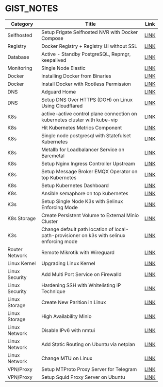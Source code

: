 # GIST_NOTES

| Category | Title | Link |
|----------|-------|------|
| Selfhosted |  Setup Frigate Selfhosted NVR with Docker Compose | [LINK](https://gist.github.com/ajinfajrian/6f10172c79c67c32fd8c241c653b88f8) |
| Registry | Docker Registry + Registry UI without SSL | [LINK](https://gist.github.com/ajinfajrian/1c8dc72d5955ab265ac8ab32225d68b5) |
| Database  | Active - Standby PostgreSQL, Repmgr, keepalived | [LINK](https://gist.github.com/ajinfajrian/944975882d8a4d281e41e74de0b1a15a) |
| Monitoring | Single Node Elastic | [LINK](https://gist.github.com/ajinfajrian/a7f393b7dac0533df021221ea2439120) |
| Docker | Installing Docker from Binaries | [LINK](https://gist.github.com/ajinfajrian/8c33b5ffe138a1671e99ff873f0bb885) |
| Docker | Install Docker with Rootless Permission | [LINK](https://gist.github.com/ajinfajrian/ce0c1b39eea876d6d6e9b3e01a0735e2) |
| DNS | Adguard Home | [LINK](https://gist.github.com/ajinfajrian/65235110fad1a78c39ff4dcb31f47a2f) |
| DNS | Setup DNS Over HTTPS (DOH) on Linux Using Cloudflared | [LINK](https://gist.github.com/ajinfajrian/0d7aa69c6703b5bd341d211b920918b0) |
| K8s | active-active control plane connection on kubernetes cluster with kube-vip | [LINK](https://gist.github.com/ajinfajrian/5b0dc0ed4117167add6dd51b884840f9) |
| K8s | Hit Kubernetes Metrics Component | [LINK](https://gist.github.com/ajinfajrian/5fd8234348e42a19734d35203860347e) |
| K8s | Single node postgresql with Statefulset Kubernetes | [LINK](https://gist.github.com/ajinfajrian/cd5145cb2a52527181fb5603cbb06c73) |
| K8s | Metallb for Loadbalancer Service on Baremetal | [LINK](https://gist.github.com/ajinfajrian/d2b516f6fb8ae66378ed10c7afd30bdc) |
| K8s | Setup Nginx Ingress Controller Upstream | [LINK](https://gist.github.com/ajinfajrian/eaf60e197b0ed9386a45ba8b5dfd03d6) |
| K8s | Setup Message Broker EMQX Operator on top Kubernetes | [LINK](https://gist.github.com/ajinfajrian/09ee55ac4bf239bf11c3f8e187522c8b) |
| K8s  | Setup Kubernetes Dashboard | [LINK](https://gist.github.com/ajinfajrian/6aeae9cd4fcb3acd2d6c11046a7de2b1) |
| K8s |  Ansible semaphore on top kubernetes| [LINK](https://gist.github.com/ajinfajrian/ec68afa4c40cfc3770d2dbffdd83de9c) |
| K3s | Setup Single Node K3s with Selinux Enforcing Mode | [LINK](https://gist.github.com/ajinfajrian/4d6cec5b410ad76d6a55c1b5aa65d13c) |
| K8s Storage | Create Persistent Volume to External Minio Cluster | [LINK](https://gist.github.com/ajinfajrian/f9534d494b2f97e6cecb892ef6e04bb8) |
| K3s | Change default path location of local-path-provisioner on k3s with selinux enforcing mode | [LINK](https://gist.github.com/ajinfajrian/52f0d8824916a0595fb6a54fc852bfc2) |
| Router Network | Remote Mikrotik with Wireguard | [LINK](https://gist.github.com/ajinfajrian/5d8c399a5a5b1a4582b6e24c51b6b8ef) |
| Linux Kernel | Upgrading Linux Kernel | [LINK](https://gist.github.com/ajinfajrian/ec383f6259b503f8785e552457091999) |
| Linux Security | Add Multi Port Service on Firewalld | [LINK](https://gist.github.com/ajinfajrian/05b5f152a0a0fc1802c44567ffab8335) |
| Linux Security | Hardening SSH with Whitelisting IP Technique | [LINK](https://gist.github.com/ajinfajrian/2f37ff774e3ae20978f813d38ce605be) |
| Linux Storage | Create New Parition in Linux | [LINK](https://gist.github.com/ajinfajrian/73caf6e2320cca24892c9c0cc4979827) |
| Linux Storage | High Availability Minio | [LINK](https://gist.github.com/ajinfajrian/295b6ed13119cfa872965bf7eb2ce4bc) |
| Linux Network | Disable IPv6 with nmtui | [LINK](https://gist.github.com/ajinfajrian/c6080780654e9924717e4dcc86bab690) |
| Linux Network | Add Static Routing on Ubuntu via netplan | [LINK](https://gist.github.com/ajinfajrian/537fee1b1951c5d37c8a938465cc3db6) |
| Linux Network | Change MTU on Linux | [LINK](https://gist.github.com/ajinfajrian/1cb2759fbd0fa56c33c322f7b844bbf0) |
| VPN/Proxy | Setup MTProto Proxy Server for Telegram | [LINK](https://gist.github.com/ajinfajrian/79f1c804d24bf0c4b1a985d449020f26) |
| VPN/Proxy | Setup Squid Proxy Server on Ubuntu | [LINK](https://gist.github.com/ajinfajrian/33e307a3e53f8329a66d47542a171bf0) |
